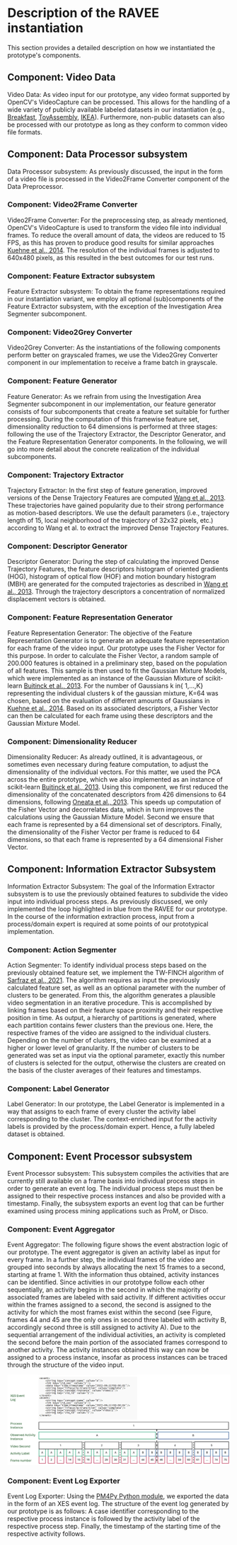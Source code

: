# Description of the RAVEE instantiation
This section provides a detailed description on how we instantiated the prototype's components.

## Component: Video Data
Video Data: As video input for our prototype, any video format supported by OpenCV's VideoCapture can be processed. This allows for the handling of a wide variety of publicly available labeled datasets in our instantiation (e.g., [Breakfast](https://serre-lab.clps.brown.edu/resource/breakfast-actions-dataset/), [ToyAssembly](https://assembly-101.github.io/), [IKEA](https://ikeaasm.github.io/)). Furthermore, non-public datasets can also be processed with our prototype as long as they conform to common video file formats.

## Component: Data Processor subsystem
Data Processor subsystem: As previously discussed, the input in the form of a video file is processed in the Video2Frame Converter component of the Data Preprocessor.

### Component: Video2Frame Converter
Video2Frame Converter: For the preprocessing step, as already mentioned, OpenCV's VideoCapture is used to transform the video file into individual frames. To reduce the overall amount of data, the videos are reduced to 15 FPS, as this has proven to produce good results for similar approaches [Kuehne et al., 2014](https://paperswithcode.com/paper/the-language-of-actions-recovering-the-syntax). The resolution of the individual frames is adjusted to 640x480 pixels, as this resulted in the best outcomes for our test runs.

### Component: Feature Extractor subsystem
Feature Extractor subsystem: To obtain the frame representations required in our instantiation variant, we employ all optional (sub)components of the Feature Extractor subsystem, with the exception of the Investigation Area Segmenter subcomponent.

### Component: Video2Grey Converter
Video2Grey Converter: As the instantiations of the following components perform better on grayscaled frames, we use the Video2Grey Converter component in our implementation to receive a frame batch in grayscale.

### Component: Feature Generator
Feature Generator: As we refrain from using the Investigation Area Segmenter subcomponent in our implementation, our feature generator consists of four subcomponents that create a feature set suitable for further processing. During the computation of this framewise feature set, dimensionality reduction to 64 dimensions is performed at three stages: following the use of the Trajectory Extractor, the Descriptor Generator, and the Feature Representation Generator components. In the following, we will go into more detail about the concrete realization of the individual subcomponents.

### Component: Trajectory Extractor
Trajectory Extractor: In the first step of feature generation, improved versions of the Dense Trajectory Features are computed [Wang et al., 2013](https://dl.acm.org/doi/abs/10.1109/ICCV.2013.441). These trajectories have gained popularity due to their strong performance as motion-based descriptors. We use the default parameters (i.e., trajectory length of 15, local neighborhood of the trajectory of 32x32 pixels, etc.) according to Wang et al. to extract the improved Dense Trajectory Features.

### Component: Descriptor Generator
Descriptor Generator: During the step of calculating the improved Dense Trajectory Features, the feature descriptors histogram of oriented gradients (HOG), histogram of optical flow (HOF) and motion boundary histogram (MBH) are generated for the computed trajectories as described in [Wang et al., 2013](https://dl.acm.org/doi/abs/10.1109/ICCV.2013.441). Through the trajectory descriptors a concentration of normalized displacement vectors is obtained.

### Component: Feature Representation Generator
Feature Representation Generator: The objective of the Feature Representation Generator is to generate an adequate feature representation for each frame of the video input.
Our prototype uses the Fisher Vector for this purpose. In order to calculate the Fisher Vector, a random sample of 200.000 features is obtained in a preliminary step, based on the population of all features. This sample is then used to fit the Gaussian Mixture Models, which were implemented as an instance of the Gaussian Mixture of scikit-learn [Buitinck et al., 2013](https://www.researchgate.net/publication/256326897_API_design_for_machine_learning_software_Experiences_from_the_scikit-learn_project). For the number of Gaussians k in{ 1,...,K} representing the individual clusters k of the gaussian mixture, K=64 was chosen, based on the evaluation of different amounts of Gaussians in [Kuehne et al., 2014](https://paperswithcode.com/paper/the-language-of-actions-recovering-the-syntax). Based on its associated descriptors, a Fisher Vector can then be calculated for each frame using these descriptors and the Gaussian Mixture Model.

### Component: Dimensionality Reducer
Dimensionality Reducer: As already outlined, it is advantageous, or sometimes even necessary during feature computation, to adjust the dimensionality of the individual vectors.
For this matter, we used the PCA across the entire prototype, which we also implemented as an instance of scikit-learn [Buitinck et al., 2013](https://www.researchgate.net/publication/256326897_API_design_for_machine_learning_software_Experiences_from_the_scikit-learn_project). Using this component, we first reduced the dimensionality of the concatenated descriptors from 426 dimensions to 64 dimensions, following [Oneata et al., 2013](https://ieeexplore.ieee.org/document/6751336). This speeds up computation of the Fisher Vector and decorrelates data, which in turn improves the calculations using the Gaussian Mixture Model.
Second we ensure that each frame is represented by a 64 dimensional set of descriptors. Finally, the dimensionality of the Fisher Vector per frame is reduced to 64 dimensions, so that each frame is represented by a 64 dimensional Fisher Vector.

## Component: Information Extractor Subsystem
Information Extractor Subsystem: The goal of the Information Extractor subsystem is to use the previously obtained features to subdivide the video input into individual process steps. 
As previously discussed, we only implemented the loop highlighted in blue from the RAVEE for our prototype. In the course of the information extraction process, input from a process/domain expert is required at some points of our prototypical implementation.

### Component: Action Segmenter
Action Segmenter: To identify individual process steps based on the previously obtained feature set, we implement the TW-FINCH algorithm of [Sarfraz et al., 2021](https://www.researchgate.net/publication/350311386_Temporally-Weighted_Hierarchical_Clustering_for_Unsupervised_Action_Segmentation). The algorithm requires as input the previously calculated feature set, as well as an optional parameter with the number of clusters to be generated.
From this, the algorithm generates a plausible video segmentation in an iterative procedure. This is accomplished by linking frames based on their feature space proximity and their respective position in time.
As output, a hierarchy of partitions is generated, where each partition contains fewer clusters than the previous one. Here, the respective frames of the video are assigned to the individual clusters. Depending on the number of clusters, the video can be examined at a higher or lower level of granularity. If the number of clusters to be generated was set as input via the optional parameter, exactly this number of clusters is selected for the output, otherwise the clusters are created on the basis of the cluster averages of their features and timestamps.

### Component: Label Generator
Label Generator: In our prototype, the Label Generator is implemented in a way that assigns to each frame of every cluster the activity label corresponding to the cluster. The context-enriched input for the activity labels is provided by the process/domain expert. Hence, a fully labeled dataset is obtained.

## Component: Event Processor subsystem
Event Processor subsystem: This subsystem compiles the activities that are currently still available on a frame basis into individual process steps in order to generate an event log.
The individual process steps must then be assigned to their respective process instances and also be provided with a timestamp.
Finally, the subsystem exports an event log that can be further examined using process mining applications such as ProM, or Disco.

### Component: Event Aggregator
Event Aggregator: The following figure shows the event abstraction logic of our prototype. The event aggregator is given an activity label as input for every frame. In a further step, the individual frames of the video are grouped into seconds by always allocating the next 15 frames to a second, starting at frame 1. With the information thus obtained, activity instances can be identified. Since activities in our prototype follow each other sequentially, an activity begins in the second in which the majority of associated frames are labeled with said activity.
If different activities occur within the frames assigned to a second, the second is assigned to the activity for which the most frames exist within the second (see Figure, frames 44 and 45 are the only ones in second three labeled with activity B, accordingly second three is still assigned to activity A).
Due to the sequential arrangement of the individual activities, an activity is completed the second before the main portion of the associated frames correspond to another activity. The activity instances obtained this way can now be assigned to a process instance, insofar as process instances can be traced through the structure of the video input.

![](demo_RAVEE/event_abstraction_logic.png)

### Component: Event Log Exporter
Event Log Exporter: Using the [PM4Py Python module](https://pm4py.fit.fraunhofer.de/docs), we exported the data in the form of an XES event log. The structure of the event log generated by our prototype is as follows: A case identifier corresponding to the respective process instance is followed by the activity label of the respective process step. Finally, the timestamp of the starting time of the respective activity follows.
